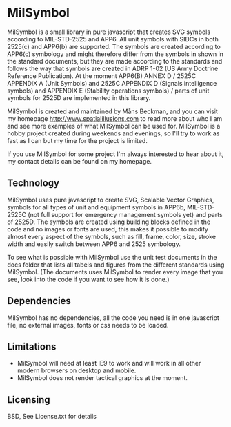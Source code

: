 MilSymbol
=========

MilSymbol is a small library in pure javascript that creates SVG symbols according to MIL-STD-2525 and APP6. All unit symbols with SIDCs in both 2525(c) and APP6(b) are supported. The symbols are created according to APP6(c) symbology and might therefore differ from the  symbols in shown in the standard documents, but they are made according to the standards and follows the way that symbols are created in ADRP 1-02 (US Army Doctrine Reference Publication).
At the moment APP6(B) ANNEX D / 2525C APPENDIX A (Unit Symbols) and 2525C APPENDIX D (Signals intelligence symbols) and APPENDIX E (Stability operations symbols) / parts of unit symbols for 2525D are implemented in this library.

MilSymbol is created and maintained by Måns Beckman, and you can visit my homepage http://www.spatialillusions.com to read more about who I am and see more examples of what MilSymbol can be used for. MilSymbol is a hobby project created during weekends and evenings, so I'll try to work as fast as I can but my time for the project is limited.

If you use MilSymbol for some project I'm always interested to hear about it, my contact details can be found on my homepage. 

Technology
----------

MilSymbol uses pure javascript to create SVG, Scalable Vector Graphics, symbols for all types of unit and equipment symbols in APP6b, MIL-STD-2525C (not full support for emergency management symbols yet) and parts of 2525D. The symbols are created using building blocks defined in the code and no images or fonts are used, this makes it possible to modify almost every aspect of the symbols, such as fill, frame, color, size, stroke width and easily switch between APP6 and 2525 symbology.

To see what is possible with MilSymbol use the unit test documents in the docs folder that lists all tabels and figures from the different standards using MilSymbol. (The documents uses MilSymbol to render every image that you see, look into the code if you want to see how it is done.)

Dependencies
------------

MilSymbol has no dependencies, all the code you need is in one javascript file, no external images, fonts or css needs to be loaded. 

Limitations
-----------

* MilSymbol will need at least IE9 to work and will work in all other modern browsers on desktop and mobile.
* MilSymbol does not render tactical graphics at the moment.

Licensing
---------

BSD, See License.txt for details